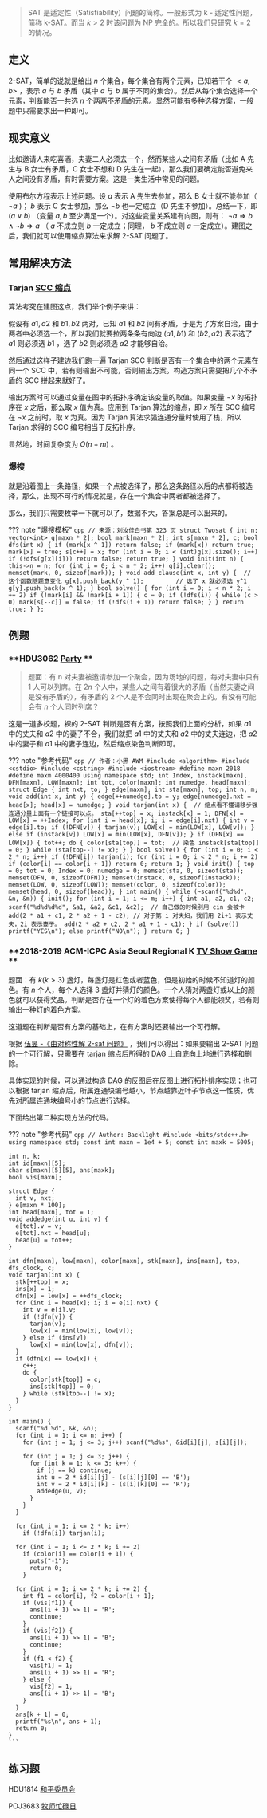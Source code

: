 > SAT 是适定性（Satisfiability）问题的简称。一般形式为 k - 适定性问题，简称 k-SAT。而当 $k>2$ 时该问题为 NP 完全的。所以我们只研究 $k=2$ 的情况。

## 定义

2-SAT，简单的说就是给出 $n$ 个集合，每个集合有两个元素，已知若干个 $<a,b>$ ，表示 $a$ 与 $b$ 矛盾（其中 $a$ 与 $b$ 属于不同的集合）。然后从每个集合选择一个元素，判断能否一共选 $n$ 个两两不矛盾的元素。显然可能有多种选择方案，一般题中只需要求出一种即可。

## 现实意义

比如邀请人来吃喜酒，夫妻二人必须去一个，然而某些人之间有矛盾（比如 A 先生与 B 女士有矛盾，C 女士不想和 D 先生在一起），那么我们要确定能否避免来人之间没有矛盾，有时需要方案。这是一类生活中常见的问题。

使用布尔方程表示上述问题。设 $a$ 表示 A 先生去参加，那么 B 女士就不能参加（ $\neg a$ )； $b$ 表示 C 女士参加，那么 $\neg b$ 也一定成立（D 先生不参加）。总结一下，即 $(a \vee b)$ （变量 $a, b$ 至少满足一个）。对这些变量关系建有向图，则有： $\neg a\Rightarrow b\wedge\neg b\Rightarrow a$ （ $a$ 不成立则 $b$ 一定成立；同理， $b$ 不成立则 $a$ 一定成立）。建图之后，我们就可以使用缩点算法来求解 2-SAT 问题了。

## 常用解决方法

### Tarjan [SCC 缩点](./scc.md) 

算法考究在建图这点，我们举个例子来讲：

假设有 ${a1,a2}$ 和 ${b1,b2}$ 两对，已知 $a1$ 和 $b2$ 间有矛盾，于是为了方案自洽，由于两者中必须选一个，所以我们就要拉两条条有向边 $(a1,b1)$ 和 $(b2,a2)$ 表示选了 $a1$ 则必须选 $b1$ ，选了 $b2$ 则必须选 $a2$ 才能够自洽。

然后通过这样子建边我们跑一遍 Tarjan SCC 判断是否有一个集合中的两个元素在同一个 SCC 中，若有则输出不可能，否则输出方案。构造方案只需要把几个不矛盾的 SCC 拼起来就好了。

输出方案时可以通过变量在图中的拓扑序确定该变量的取值。如果变量 $\neg x$ 的拓扑序在 $x$ 之后，那么取 $x$ 值为真。应用到 Tarjan 算法的缩点，即 $x$ 所在 SCC 编号在 $\neg x$ 之前时，取 $x$ 为真。因为 Tarjan 算法求强连通分量时使用了栈，所以 Tarjan 求得的 SCC 编号相当于反拓扑序。

显然地，时间复杂度为 $O(n+m)$ 。

### 爆搜

就是沿着图上一条路径，如果一个点被选择了，那么这条路径以后的点都将被选择，那么，出现不可行的情况就是，存在一个集合中两者都被选择了。

那么，我们只需要枚举一下就可以了，数据不大，答案总是可以出来的。

??? note "爆搜模板"
    ```cpp
    // 来源：刘汝佳白书第 323 页
    struct Twosat {
      int n;
      vector<int> g[maxn * 2];
      bool mark[maxn * 2];
      int s[maxn * 2], c;
      bool dfs(int x) {
        if (mark[x ^ 1]) return false;
        if (mark[x]) return true;
        mark[x] = true;
        s[c++] = x;
        for (int i = 0; i < (int)g[x].size(); i++)
          if (!dfs(g[x][i])) return false;
        return true;
      }
      void init(int n) {
        this->n = n;
        for (int i = 0; i < n * 2; i++) g[i].clear();
        memset(mark, 0, sizeof(mark));
      }
      void add_clause(int x, int y) {  // 这个函数随题意变化
        g[x].push_back(y ^ 1);         // 选了 x 就必须选 y^1
        g[y].push_back(x ^ 1);
      }
      bool solve() {
        for (int i = 0; i < n * 2; i += 2)
          if (!mark[i] && !mark[i + 1]) {
            c = 0;
            if (!dfs(i)) {
              while (c > 0) mark[s[--c]] = false;
              if (!dfs(i + 1)) return false;
            }
          }
        return true;
      }
    };
    ```

## 例题

###  **HDU3062 [Party](http://acm.hdu.edu.cn/showproblem.php?pid=3062) ** 

> 题面：有 n 对夫妻被邀请参加一个聚会，因为场地的问题，每对夫妻中只有 $1$ 人可以列席。在 $2n$ 个人中，某些人之间有着很大的矛盾（当然夫妻之间是没有矛盾的），有矛盾的 $2$ 个人是不会同时出现在聚会上的。有没有可能会有 $n$ 个人同时列席？

这是一道多校题，裸的 2-SAT 判断是否有方案，按照我们上面的分析，如果 $a1$ 中的丈夫和 $a2$ 中的妻子不合，我们就把 $a1$ 中的丈夫和 $a2$ 中的丈夫连边，把 $a2$ 中的妻子和 $a1$ 中的妻子连边，然后缩点染色判断即可。

??? note "参考代码"
    ```cpp
    // 作者：小黑 AWM
    #include <algorithm>
    #include <cstdio>
    #include <cstring>
    #include <iostream>
    #define maxn 2018
    #define maxm 4000400
    using namespace std;
    int Index, instack[maxn], DFN[maxn], LOW[maxn];
    int tot, color[maxn];
    int numedge, head[maxn];
    struct Edge {
      int nxt, to;
    } edge[maxm];
    int sta[maxn], top;
    int n, m;
    void add(int x, int y) {
      edge[++numedge].to = y;
      edge[numedge].nxt = head[x];
      head[x] = numedge;
    }
    void tarjan(int x) {  // 缩点看不懂请移步强连通分量上面有一个链接可以点。
      sta[++top] = x;
      instack[x] = 1;
      DFN[x] = LOW[x] = ++Index;
      for (int i = head[x]; i; i = edge[i].nxt) {
        int v = edge[i].to;
        if (!DFN[v]) {
          tarjan(v);
          LOW[x] = min(LOW[x], LOW[v]);
        } else if (instack[v])
          LOW[x] = min(LOW[x], DFN[v]);
      }
      if (DFN[x] == LOW[x]) {
        tot++;
        do {
          color[sta[top]] = tot;  // 染色
          instack[sta[top]] = 0;
        } while (sta[top--] != x);
      }
    }
    bool solve() {
      for (int i = 0; i < 2 * n; i++)
        if (!DFN[i]) tarjan(i);
      for (int i = 0; i < 2 * n; i += 2)
        if (color[i] == color[i + 1]) return 0;
      return 1;
    }
    void init() {
      top = 0;
      tot = 0;
      Index = 0;
      numedge = 0;
      memset(sta, 0, sizeof(sta));
      memset(DFN, 0, sizeof(DFN));
      memset(instack, 0, sizeof(instack));
      memset(LOW, 0, sizeof(LOW));
      memset(color, 0, sizeof(color));
      memset(head, 0, sizeof(head));
    }
    int main() {
      while (~scanf("%d%d", &n, &m)) {
        init();
        for (int i = 1; i <= m; i++) {
          int a1, a2, c1, c2;
          scanf("%d%d%d%d", &a1, &a2, &c1, &c2);  // 自己做的时候别用 cin 会被卡
          add(2 * a1 + c1, 2 * a2 + 1 - c2);
          // 对于第 i 对夫妇，我们用 2i+1 表示丈夫，2i 表示妻子。
          add(2 * a2 + c2, 2 * a1 + 1 - c1);
        }
        if (solve())
          printf("YES\n");
        else
          printf("NO\n");
      }
      return 0;
    }
    ```

###  **2018-2019 ACM-ICPC Asia Seoul Regional K [TV Show Game](http://codeforces.com/gym/101987) ** 

题面：有 $k(k>3)$ 盏灯，每盏灯是红色或者蓝色，但是初始的时候不知道灯的颜色。有 $n$ 个人，每个人选择 3 盏灯并猜灯的颜色。一个人猜对两盏灯或以上的颜色就可以获得奖品。判断是否存在一个灯的着色方案使得每个人都能领奖，若有则输出一种灯的着色方案。

这道题在判断是否有方案的基础上，在有方案时还要输出一个可行解。

根据 [伍昱 -《由对称性解 2-sat 问题》](https://wenku.baidu.com/view/31fd7200bed5b9f3f90f1ce2.html) ，我们可以得出：如果要输出 2-SAT 问题的一个可行解，只需要在 tarjan 缩点后所得的 DAG 上自底向上地进行选择和删除。

具体实现的时候，可以通过构造 DAG 的反图后在反图上进行拓扑排序实现；也可以根据 tarjan 缩点后，所属连通块编号越小，节点越靠近叶子节点这一性质，优先对所属连通块编号小的节点进行选择。

下面给出第二种实现方法的代码。

??? note "参考代码"
    ```cpp
    // Author: Backl1ght
    #include <bits/stdc++.h>
    using namespace std;
    const int maxn = 1e4 + 5;
    const int maxk = 5005;
    ```

    int n, k;
    int id[maxn][5];
    char s[maxn][5][5], ans[maxk];
    bool vis[maxn];

    struct Edge {
      int v, nxt;
    } e[maxn * 100];
    int head[maxn], tot = 1;
    void addedge(int u, int v) {
      e[tot].v = v;
      e[tot].nxt = head[u];
      head[u] = tot++;
    }

    int dfn[maxn], low[maxn], color[maxn], stk[maxn], ins[maxn], top, dfs_clock, c;
    void tarjan(int x) {
      stk[++top] = x;
      ins[x] = 1;
      dfn[x] = low[x] = ++dfs_clock;
      for (int i = head[x]; i; i = e[i].nxt) {
        int v = e[i].v;
        if (!dfn[v]) {
          tarjan(v);
          low[x] = min(low[x], low[v]);
        } else if (ins[v])
          low[x] = min(low[x], dfn[v]);
      }
      if (dfn[x] == low[x]) {
        c++;
        do {
          color[stk[top]] = c;
          ins[stk[top]] = 0;
        } while (stk[top--] != x);
      }
    }

    int main() {
      scanf("%d %d", &k, &n);
      for (int i = 1; i <= n; i++) {
        for (int j = 1; j <= 3; j++) scanf("%d%s", &id[i][j], s[i][j]);

        for (int j = 1; j <= 3; j++) {
          for (int k = 1; k <= 3; k++) {
            if (j == k) continue;
            int u = 2 * id[i][j] - (s[i][j][0] == 'B');
            int v = 2 * id[i][k] - (s[i][k][0] == 'R');
            addedge(u, v);
          }
        }
      }

      for (int i = 1; i <= 2 * k; i++)
        if (!dfn[i]) tarjan(i);

      for (int i = 1; i <= 2 * k; i += 2)
        if (color[i] == color[i + 1]) {
          puts("-1");
          return 0;
        }

      for (int i = 1; i <= 2 * k; i += 2) {
        int f1 = color[i], f2 = color[i + 1];
        if (vis[f1]) {
          ans[(i + 1) >> 1] = 'R';
          continue;
        }
        if (vis[f2]) {
          ans[(i + 1) >> 1] = 'B';
          continue;
        }
        if (f1 < f2) {
          vis[f1] = 1;
          ans[(i + 1) >> 1] = 'R';
        } else {
          vis[f2] = 1;
          ans[(i + 1) >> 1] = 'B';
        }
      }
      ans[k + 1] = 0;
      printf("%s\n", ans + 1);
      return 0;
    }
    ```

## 练习题

HDU1814 [和平委员会](http://acm.hdu.edu.cn/showproblem.php?pid=1814) 

POJ3683 [牧师忙碌日](http://poj.org/problem?id=3683) 
